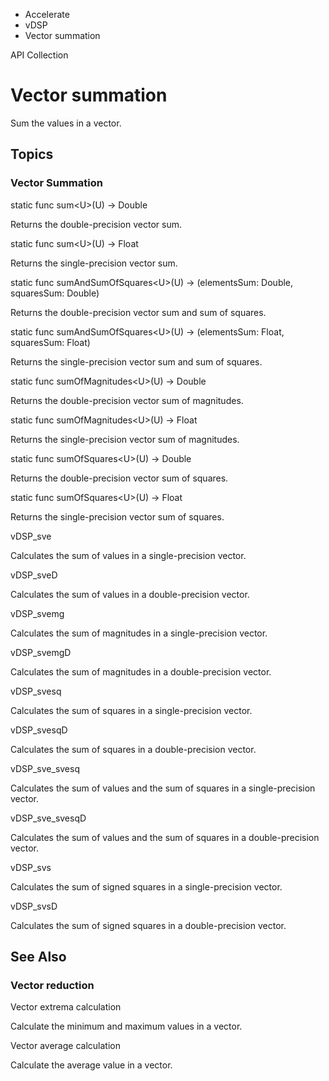 

- Accelerate
- vDSP
-  Vector summation 

API Collection

# Vector summation

Sum the values in a vector.

## Topics

### Vector Summation

static func sum&lt;U>(U) -> Double

Returns the double-precision vector sum.

static func sum&lt;U>(U) -> Float

Returns the single-precision vector sum.

static func sumAndSumOfSquares&lt;U>(U) -> (elementsSum: Double, squaresSum: Double)

Returns the double-precision vector sum and sum of squares.

static func sumAndSumOfSquares&lt;U>(U) -> (elementsSum: Float, squaresSum: Float)

Returns the single-precision vector sum and sum of squares.

static func sumOfMagnitudes&lt;U>(U) -> Double

Returns the double-precision vector sum of magnitudes.

static func sumOfMagnitudes&lt;U>(U) -> Float

Returns the single-precision vector sum of magnitudes.

static func sumOfSquares&lt;U>(U) -> Double

Returns the double-precision vector sum of squares.

static func sumOfSquares&lt;U>(U) -> Float

Returns the single-precision vector sum of squares.

vDSP_sve

Calculates the sum of values in a single-precision vector.

vDSP_sveD

Calculates the sum of values in a double-precision vector.

vDSP_svemg

Calculates the sum of magnitudes in a single-precision vector.

vDSP_svemgD

Calculates the sum of magnitudes in a double-precision vector.

vDSP_svesq

Calculates the sum of squares in a single-precision vector.

vDSP_svesqD

Calculates the sum of squares in a double-precision vector.

vDSP_sve_svesq

Calculates the sum of values and the sum of squares in a single-precision vector.

vDSP_sve_svesqD

Calculates the sum of values and the sum of squares in a double-precision vector.

vDSP_svs

Calculates the sum of signed squares in a single-precision vector.

vDSP_svsD

Calculates the sum of signed squares in a double-precision vector.

## See Also

### Vector reduction

Vector extrema calculation

Calculate the minimum and maximum values in a vector.

Vector average calculation

Calculate the average value in a vector.

